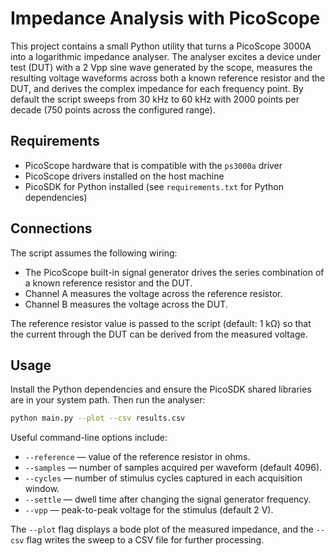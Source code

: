 # Impedance Analysis with PicoScope

This project contains a small Python utility that turns a PicoScope 3000A into a
logarithmic impedance analyser. The analyser excites a device under test (DUT)
with a 2 Vpp sine wave generated by the scope, measures the resulting voltage
waveforms across both a known reference resistor and the DUT, and derives the
complex impedance for each frequency point. By default the script sweeps from
30 kHz to 60 kHz with 2000 points per decade (750 points across the configured
range).

## Requirements

- PicoScope hardware that is compatible with the `ps3000a` driver
- PicoScope drivers installed on the host machine
- PicoSDK for Python installed (see `requirements.txt` for Python dependencies)

## Connections

The script assumes the following wiring:

- The PicoScope built-in signal generator drives the series combination of a
  known reference resistor and the DUT.
- Channel A measures the voltage across the reference resistor.
- Channel B measures the voltage across the DUT.

The reference resistor value is passed to the script (default: 1 kΩ) so that the
current through the DUT can be derived from the measured voltage.

## Usage

Install the Python dependencies and ensure the PicoSDK shared libraries are in
your system path. Then run the analyser:

```bash
python main.py --plot --csv results.csv
```

Useful command-line options include:

- `--reference` — value of the reference resistor in ohms.
- `--samples` — number of samples acquired per waveform (default 4096).
- `--cycles` — number of stimulus cycles captured in each acquisition window.
- `--settle` — dwell time after changing the signal generator frequency.
- `--vpp` — peak-to-peak voltage for the stimulus (default 2 V).

The `--plot` flag displays a bode plot of the measured impedance, and the
`--csv` flag writes the sweep to a CSV file for further processing.
